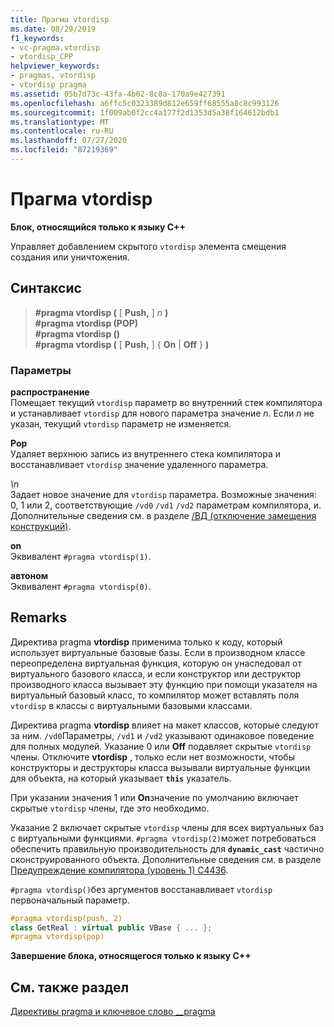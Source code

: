 ```yaml
---
title: Прагма vtordisp
ms.date: 08/29/2019
f1_keywords:
- vc-pragma.vtordisp
- vtordisp_CPP
helpviewer_keywords:
- pragmas, vtordisp
- vtordisp pragma
ms.assetid: 05b7d73c-43fa-4b62-8c8a-170a9e427391
ms.openlocfilehash: a6ffc5c0323389d812e659ff68555a8c8c993126
ms.sourcegitcommit: 1f009ab0f2cc4a177f2d1353d5a38f164612bdb1
ms.translationtype: MT
ms.contentlocale: ru-RU
ms.lasthandoff: 07/27/2020
ms.locfileid: "87219369"
---
```

# <a name="vtordisp-pragma"></a>Прагма vtordisp

**Блок, относящийся только к языку C++**

Управляет добавлением скрытого `vtordisp` элемента смещения создания или уничтожения.

## <a name="syntax"></a>Синтаксис

> **#pragma vtordisp (** [ **Push,** ] *n* **)**\
> **#pragma vtordisp (POP)**\
> **#pragma vtordisp ()**\
> **#pragma vtordisp (** [ **Push,** ] { **On**  |  **Off** } **)**

### <a name="parameters"></a>Параметры

**распространение**\
Помещает текущий `vtordisp` параметр во внутренний стек компилятора и устанавливает `vtordisp` для нового параметра значение *n*.  Если *n* не указан, текущий `vtordisp` параметр не изменяется.

**Рор**\
Удаляет верхнюю запись из внутреннего стека компилятора и восстанавливает `vtordisp` значение удаленного параметра.

*\n*\
Задает новое значение для `vtordisp` параметра. Возможные значения: 0, 1 или 2, соответствующие `/vd0` `/vd1` `/vd2` параметрам компилятора, и. Дополнительные сведения см. в разделе [/ВД (отключение замещения конструкций)](../build/reference/vd-disable-construction-displacements.md).

**on**\
Эквивалент `#pragma vtordisp(1)`.

**автоном**\
Эквивалент `#pragma vtordisp(0)`.

## <a name="remarks"></a>Remarks

Директива pragma **vtordisp** применима только к коду, который использует виртуальные базовые базы. Если в производном классе переопределена виртуальная функция, которую он унаследовал от виртуального базового класса, и если конструктор или деструктор производного класса вызывает эту функцию при помощи указателя на виртуальный базовый класс, то компилятор может вставлять поля `vtordisp` в классы с виртуальными базовыми классами.

Директива pragma **vtordisp** влияет на макет классов, которые следуют за ним. `/vd0`Параметры, `/vd1` и `/vd2` указывают одинаковое поведение для полных модулей. Указание 0 или **Off** подавляет скрытые `vtordisp` члены. Отключите **vtordisp** , только если нет возможности, чтобы конструкторы и деструкторы класса вызывали виртуальные функции для объекта, на который указывает **`this`** указатель.

При указании значения 1 или **On**значение по умолчанию включает скрытые `vtordisp` члены, где это необходимо.

Указание 2 включает скрытые `vtordisp` члены для всех виртуальных баз с виртуальными функциями.  `#pragma vtordisp(2)`может потребоваться обеспечить правильную производительность для **`dynamic_cast`** частично сконструированного объекта. Дополнительные сведения см. в разделе [Предупреждение компилятора (уровень 1) C4436](../error-messages/compiler-warnings/compiler-warning-level-1-c4436.md).

`#pragma vtordisp()`без аргументов восстанавливает `vtordisp` первоначальный параметр.

```cpp
#pragma vtordisp(push, 2)
class GetReal : virtual public VBase { ... };
#pragma vtordisp(pop)
```

**Завершение блока, относящегося только к языку C++**

## <a name="see-also"></a>См. также раздел

[Директивы pragma и ключевое слово __pragma](../preprocessor/pragma-directives-and-the-pragma-keyword.md)
